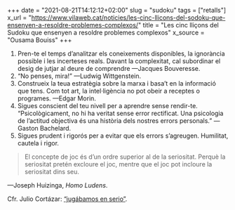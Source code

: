 +++
date = "2021-08-21T14:12:12+02:00"
slug = "sudoku"
tags = ["retalls"]
x_url = "https://www.vilaweb.cat/noticies/les-cinc-llicons-del-sodoku-que-ensenyen-a-resoldre-problemes-complexos/"
title = "Les cinc lliçons del Sudoku que ensenyen a resoldre problemes complexos"
x_source = "Ousama Bouiss"
+++

1. Pren-te el temps d’analitzar els coneixements disponibles, la ignorància possible i les incerteses reals. Davant la complexitat, cal subordinar el desig de jutjar al deure de comprendre —Jacques Bouveresse.
2. “No penses, mira!” —Ludwig Wittgenstein.
3. Construeix la teua estratègia sobre la marxa i basa’t en la informació que tens. Com tot art, la intel·ligència no pot obeir a receptes o programes. —Edgar Morin.
4. Sigues conscient del teu nivell per a aprendre sense rendir-te. “Psicològicament, no hi ha veritat sense error rectificat. Una psicologia de l’actitud objectiva és una història dels nostres errors personals.” —Gaston Bachelard.
5. Sigues prudent i rigorós per a evitar que els errors s’agreugen. Humilitat, cautela i rigor.

> El concepte de joc és d’un ordre superior al de la seriositat. Perquè la seriositat pretén excloure el joc, mentre que el joc pot incloure la seriositat dins seu.

—Joseph Huizinga, *Homo Ludens*.

Cfr. Julio Cortázar: [“jugábamos en serio”](/2014/03/14/julio-cortzar-jugbamos.html).